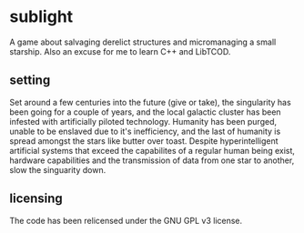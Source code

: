 # sublight

A game about salvaging derelict structures and micromanaging a small starship. Also an excuse for me to learn C++ and LibTCOD.

## setting

Set around a few centuries into the future (give or take), the singularity has been going for a couple of years, and the local galactic cluster has been infested with artificially piloted technology. Humanity has been purged, unable to be enslaved due to it's inefficiency, and the last of humanity is spread amongst the stars like butter over toast. Despite hyperintelligent artificial systems that exceed the capabilites of a regular human being exist, hardware capabilities and the transmission of data from one star to another, slow the singuarity down.

## licensing

The code has been relicensed under the GNU GPL v3 license.
